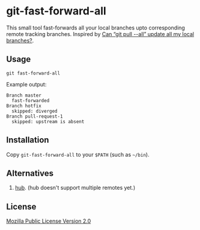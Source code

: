 # git-fast-forward-all

This small tool fast-forwards all your local branches upto corresponding remote tracking branches.
Inspired by [Can “git pull --all” update all my local branches?](https://stackoverflow.com/questions/4318161/can-git-pull-all-update-all-my-local-branches).

## Usage

```
git fast-forward-all
```

Example output:

```
Branch master
  fast-forwarded
Branch hotfix
  skipped: diverged
Branch pull-request-1
  skipped: upstream is absent
```

## Installation

Copy `git-fast-forward-all` to your `$PATH` (such as `~/bin`).

## Alternatives

1. [hub](https://github.com/github/hub). (hub doesn't support multiple remotes yet.)

## License

[Mozilla Public License Version 2.0](https://www.mozilla.org/en-US/MPL/2.0/)
